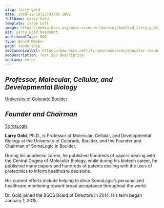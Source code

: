 ```yaml
---
slug: larry-gold
date: 2018-12-18T23:03:06.180Z
fullName: Larry Gold
template: Image Left
image: https://media.bscs.org/bscs-science-learning/bod/bod_larry_g_5x7_v3.jpg
alt: Larry Gold headshot.
additionalTags: BOD
type: Board Member
page: leadership
seoCanonicalUrl: https://bmw-bscs.netlify.com/resources/educator-resource-center/
seoDescription: Test SEO description.
seoLang: en-us
---
```


## *Professor, Molecular, Cellular, and Developmental Biology*
<a href="http://www.colorado.edu" target="_blank">University of Colorado Boulder</a>


## *Founder and Chairman*
<a href="https://somalogic.com/" target="_blank">SomaLogic</a>

**Larry Gold**, Ph.D., is Professor of Molecular, Cellular, and Developmental Biology at the University of Colorado, Boulder, and the Founder and Chairman of SomaLogic in Boulder.

During his academic career, he published hundreds of papers dealing with the Central Dogma of Molecular Biology, while during his biotech career, he published many papers and hundreds of patents dealing with the uses of proteomics to inform healthcare decisions.

His current efforts include helping to drive SomaLogic’s personalized healthcare monitoring toward broad acceptance throughout the world.

Dr. Gold joined the BSCS Board of Directors in 2014. His term began January 1, 2015.